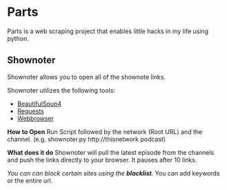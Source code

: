 # Parts


Parts is a web scraping project that enables little hacks in my life using python. 

## Shownoter
Shownoter allows you to open all of the shownote links.

Shownoter utilizes the following tools:
 - [BeautifulSoup4][0]
 - [Requests][1]
 - [Webbrowser][2]
 
**How to Open**
Run Script followed by the network (Root URL) and the channel. (e.g. shownoter.py http://thisnetwork podcast)

**What does it do**
Shownoter will pull the latest episode from the channels and push the links directly to your browser. It pauses after 10 links. 

*You can can block certain sites using the **blacklist**.* You can add keywords or the entire url.


[0]:http://www.crummy.com/software/BeautifulSoup/ "Beautiful Soup"
[1]:http://docs.python-requests.org/en/latest/ "Requests"
[2]:http://pymotw.com/2/webbrowser/index.html "Web Browser"
